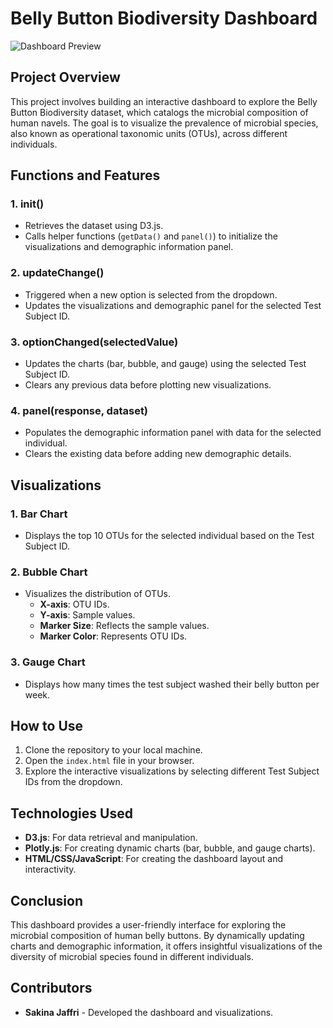 # Belly Button Biodiversity Dashboard


![Dashboard Preview](https://github.com/SakinaJaffri/Belly-Button-Challenge/assets/146900226/410416e7-f1aa-4a8b-afa4-5c9022a0139c)

## Project Overview

This project involves building an interactive dashboard to explore the Belly Button Biodiversity dataset, which catalogs the microbial composition of human navels. The goal is to visualize the prevalence of microbial species, also known as operational taxonomic units (OTUs), across different individuals.

## Functions and Features

### 1. **init()**
- Retrieves the dataset using D3.js.
- Calls helper functions (`getData()` and `panel()`) to initialize the visualizations and demographic information panel.

### 2. **updateChange()**
- Triggered when a new option is selected from the dropdown.
- Updates the visualizations and demographic panel for the selected Test Subject ID.

### 3. **optionChanged(selectedValue)**
- Updates the charts (bar, bubble, and gauge) using the selected Test Subject ID.
- Clears any previous data before plotting new visualizations.

### 4. **panel(response, dataset)**
- Populates the demographic information panel with data for the selected individual.
- Clears the existing data before adding new demographic details.

## Visualizations

### 1. **Bar Chart**
- Displays the top 10 OTUs for the selected individual based on the Test Subject ID.

### 2. **Bubble Chart**
- Visualizes the distribution of OTUs.
  - **X-axis**: OTU IDs.
  - **Y-axis**: Sample values.
  - **Marker Size**: Reflects the sample values.
  - **Marker Color**: Represents OTU IDs.

### 3. **Gauge Chart**
- Displays how many times the test subject washed their belly button per week.

## How to Use

1. Clone the repository to your local machine.
2. Open the `index.html` file in your browser.
3. Explore the interactive visualizations by selecting different Test Subject IDs from the dropdown.

## Technologies Used

- **D3.js**: For data retrieval and manipulation.
- **Plotly.js**: For creating dynamic charts (bar, bubble, and gauge charts).
- **HTML/CSS/JavaScript**: For creating the dashboard layout and interactivity.

## Conclusion

This dashboard provides a user-friendly interface for exploring the microbial composition of human belly buttons. By dynamically updating charts and demographic information, it offers insightful visualizations of the diversity of microbial species found in different individuals.

## Contributors

- **Sakina Jaffri** - Developed the dashboard and visualizations.
